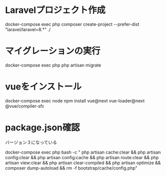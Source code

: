 # Laravelプロジェクト作成
docker-compose exec php composer create-project --prefer-dist "laravel/laravel=8.*" ./

# マイグレーションの実行
docker-compose exec php php artisan migrate

# vueをインストール
docker-compose exec node npm install vue@next vue-loader@next @vue/compiler-sfc

# package.json確認
バージョン３になっている

docker-compose exec php bash -c "
php artisan cache:clear &&
php artisan config:clear &&
php artisan config:cache &&
php artisan route:clear &&
php artisan view:clear &&
php artisan clear-compiled &&
php artisan optimize &&
composer dump-autoload &&
rm -f bootstrap/cache/config.php"